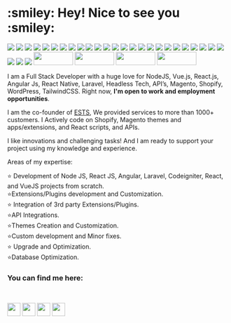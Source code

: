 <html>

   <head>
	
   </head>

   <body> 
	   
	   

    
	

<h1> :smiley:  Hey! Nice to see you :smiley:  </h1>
	   <p>
		   <img src="https://camo.githubusercontent.com/502acb662569148b0f01f8bc381f01214f0905ae2fbd93d58f88faf09d10548e/68747470733a2f2f737572616a6b756d617761742e636f6d2f676974696d672f52656163746a732e737667"/>  

<img src="https://camo.githubusercontent.com/d9539e6922ca89f31f5987c38367ea918248eed22a50c9cc226092000091d558/68747470733a2f2f737572616a6b756d617761742e636f6d2f676974696d672f6e6f64656a732e737667"/>
<img src="https://surajkumawat.com/gitimg/php.svg"/>  
<img src="https://surajkumawat.com/gitimg/python.svg"/>
<img src="https://surajkumawat.com/gitimg/TypeScript.svg"/>          
<img src="https://surajkumawat.com/gitimg/Vuejs.svg"/>       
<img src="https://surajkumawat.com/gitimg/HTML5.svg"/> 
<img src="https://surajkumawat.com/gitimg/javascript.svg"/> 
<img src="https://surajkumawat.com/gitimg/jQery.svg"/>
<img src="https://surajkumawat.com/gitimg/Laravel.svg"/>           
<img src="https://surajkumawat.com/gitimg/css3.svg"/>
<img src="https://surajkumawat.com/gitimg/Tailwindcss.svg"/> 
<img src="https://surajkumawat.com/gitimg/bootstap.svg"/>       
<img src="https://surajkumawat.com/gitimg/macOs.svg"/> 
<img src="https://surajkumawat.com/gitimg/SqlLite.svg"/>
<img src="https://surajkumawat.com/gitimg/Mariadbsvg.svg"/>
<img src="https://surajkumawat.com/gitimg/Mysqlsvg.svg"/> 
<img src="https://surajkumawat.com/gitimg/Cloudflare.svg"/>
<img src="https://surajkumawat.com/gitimg/Debian.svg"/>
<img src="https://surajkumawat.com/gitimg/Docker.svg"/>
<img src="https://surajkumawat.com/gitimg/redis.svg"/>
<img src="https://surajkumawat.com/gitimg/zorinos.svg"/>
<img src="https://surajkumawat.com/gitimg/Alpinejs.svg"/>
<img src="https://surajkumawat.com/gitimg/markdown.svg"/>
<img src="https://surajkumawat.com/gitimg/Netify.svg"/>
<img src="https://surajkumawat.com/gitimg/vitejs.svg"/>
<img src="https://surajkumawat.com/gitimg/wordpress.svg"/>    
<img src="https://surajkumawat.com/gitimg/Elementor.svg"/>
<img src="https://surajkumawat.com/gitimg/Shopify_logo_2018.svg.png" width="90" height="30"/>
<img src="https://surajkumawat.com/gitimg/120px-Magento.svg.png" width="90" height="30"/>
<img src="https://surajkumawat.com/gitimg/120px-AngularJS_logo.svg.png" width="90" height="30"/>
<img src="https://surajkumawat.com/gitimg/Google-flutter-logo.svg.png" width="90" height="30"/></p>


I am a Full Stack Developer with a huge love for NodeJS, Vue.js, React.js, Angular Js, React Native,  Laravel, Headless Tech, API’s, Magento, Shopify, WordPress, TailwindCSS. 
								Right now, <b>I'm open to work and employment opportunities</b>.

I am the co-founder of <a href="https://www.expoundsofttechsolution.com">ESTS</a>, We provided services to more than 1000+ customers. I Actively code on Shopify, Magento  themes and apps/extensions, and  React scripts, and APIs.

	   
	   
I like innovations and challenging tasks! And I am ready to support your project using my knowledge and experience.

Areas of my expertise:
	   
:star: Development of Node JS, React JS,  Angular, Laravel, Codeigniter, React, and VueJS projects from scratch.<br/>
:star:Extensions/Plugins development and Customization.<br/>
:star: Integration of 3rd party Extensions/Plugins.<br/>
:star:API Integrations.<br/>
:star:Themes Creation and Customization.<br/>
:star:Custom development and Minor fixes.<br/>
:star: Upgrade and Optimization.<br/>
:star:Database Optimization.<br/>
	   <h3> You can find me here:</h3><br/>
	   
<a href="https://twitter.com/Surajkumawat/"><img src="https://surajkumawat.com/gitimg/twitter.png" width="30" height="30" ></a>
<a href="https://www.facebook.com/ersurajkumawat/"><img src="https://surajkumawat.com/gitimg/facebook-logo.png" width="30" height="30"></a>
<a href="https://www.instagram.com/kumawatsuraj/"><img src="https://surajkumawat.com/gitimg/instagram.png" width="30" height="30" ></a>
<a href=mailto:kisna.suryog007@gmail.com><img src="https://surajkumawat.com/gitimg/email.png" width="30" height="30" ></a>
	   
   </body>

</html> 
